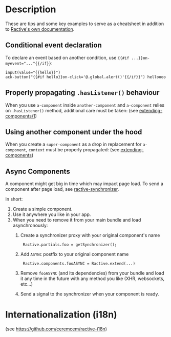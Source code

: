 # Description 

These are tips and some key examples to serve as a cheatsheet in addition to [Ractive's own documentation](https://ractive.js.org/api/). 

## Conditional event declaration

To declare an event based on another condition, use `{{#if ...}}on-myevent="..."{{/if}}`:

```pug
input(value="{{hello}}")
ack-button("{{#if hello}}on-click='@.global.alert()'{{/if}}") helloooo
```

## Properly propagating `.hasListener()` behaviour

When you use `a-component` inside `another-component` and `a-component` relies on `.hasListener()` method, additional care must be taken: (see [extending-components/1](./extending-components.md#1-correctly-propagating-listener-detection]))

## Using another component under the hood 

When you create a `super-component` as a drop in replacement for `a-component`, `context` must be properly propagated: (see [extending-components](./extending-components.md))

## Async Components 

A component might get big in time which may impact page load. To send a component after page load, see [ractive-synchronizer](https://github.com/ceremcem/ractive-synchronizer/). 

In short: 

1. Create a simple component.
2. Use it anywhere you like in your app.
3. When you need to remove it from your main bundle and load asynchronously:
    1. Create a synchronizer proxy with your original component's name

            Ractive.partials.foo = getSynchronizer();

    2. Add `ASYNC` postfix to your original component name

            Ractive.components.fooASYNC = Ractive.extend(...)

    3. Remove `fooASYNC` (and its dependencies) from your bundle and load it any time in the future with any method you like (XHR, websockets, etc...)
    4. Send a signal to the synchronizer when your component is ready.

# Internationalization (i18n)

(see https://github.com/ceremcem/ractive-i18n)
